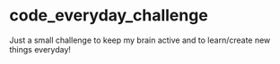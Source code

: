 # code_everyday_challenge
Just a small challenge to keep my brain active and to learn/create new things everyday!
